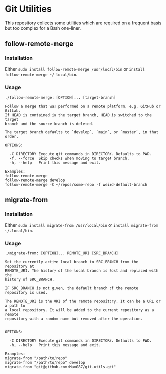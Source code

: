 # Git Utilities

This repository collects some utilities which are required on a frequent basis
but too complex for a Bash one-liner.

## follow-remote-merge
### Installation

Either `sudo install follow-remote-merge /usr/local/bin` or `install follow-remote-merge ~/.local/bin`.

### Usage

```
./follow-remote-merge: [OPTION]... [target-branch]

Follow a merge that was performed on a remote platform, e.g. GitHub or GitLab.
If HEAD is contained in the target branch, HEAD is switched to the target
branch and the source branch is deleted.

The target branch defaults to `develop`, `main`, or `master`, in that
order.

OPTIONS:

  -C DIRECTORY Execute git commands in DIRECTORY. Defaults to PWD.
  -f, --force  Skip checks when moving to target branch.
  -h, --help   Print this message and exit.

Examples:
follow-remote-merge
follow-remote-merge develop
follow-remote-merge -C ~/repos/some-repo -f weird-default-branch
```

## migrate-from
### Installation

Either `sudo install migrate-from /usr/local/bin` or `install migrate-from ~/.local/bin`.

### Usage

```
./migrate-from: [OPTION]... REMOTE_URI [SRC_BRANCH]

Set the currently active local branch to SRC_BRANCH from the repository at
REMOTE_URI. The history of the local branch is lost and replaced with the
history of SRC_BRANCH.

IF SRC_BRANCH is not given, the default branch of the remote repository is used.

The REMOTE_URI is the URI of the remote repository. It can be a URL or a path to
a local repository. It will be added to the current repository as a remote
repository with a random name but removed after the operation.


OPTIONS:

  -C DIRECTORY Execute git commands in DIRECTORY. Defaults to PWD.
  -h, --help   Print this message and exit.

Examples:
migrate-from "/path/to/repo"
migrate-from "/path/to/repo" develop
migrate-from "git@github.com:MaxG87/git-utils.git"
```
